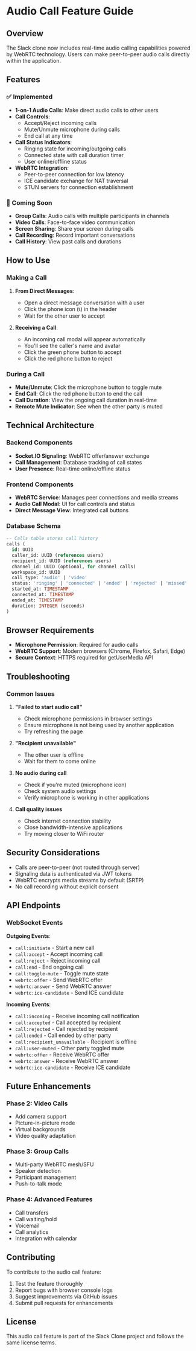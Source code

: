 # Audio Call Feature Guide

## Overview
The Slack clone now includes real-time audio calling capabilities powered by WebRTC technology. Users can make peer-to-peer audio calls directly within the application.

## Features

### ✅ Implemented
- **1-on-1 Audio Calls**: Make direct audio calls to other users
- **Call Controls**: 
  - Accept/Reject incoming calls
  - Mute/Unmute microphone during calls
  - End call at any time
- **Call Status Indicators**:
  - Ringing state for incoming/outgoing calls
  - Connected state with call duration timer
  - User online/offline status
- **WebRTC Integration**:
  - Peer-to-peer connection for low latency
  - ICE candidate exchange for NAT traversal
  - STUN servers for connection establishment

### 🚧 Coming Soon
- **Group Calls**: Audio calls with multiple participants in channels
- **Video Calls**: Face-to-face video communication
- **Screen Sharing**: Share your screen during calls
- **Call Recording**: Record important conversations
- **Call History**: View past calls and durations

## How to Use

### Making a Call
1. **From Direct Messages**:
   - Open a direct message conversation with a user
   - Click the phone icon (📞) in the header
   - Wait for the other user to accept

2. **Receiving a Call**:
   - An incoming call modal will appear automatically
   - You'll see the caller's name and avatar
   - Click the green phone button to accept
   - Click the red phone button to reject

### During a Call
- **Mute/Unmute**: Click the microphone button to toggle mute
- **End Call**: Click the red phone button to end the call
- **Call Duration**: View the ongoing call duration in real-time
- **Remote Mute Indicator**: See when the other party is muted

## Technical Architecture

### Backend Components
- **Socket.IO Signaling**: WebRTC offer/answer exchange
- **Call Management**: Database tracking of call states
- **User Presence**: Real-time online/offline status

### Frontend Components
- **WebRTC Service**: Manages peer connections and media streams
- **Audio Call Modal**: UI for call controls and status
- **Direct Message View**: Integrated call buttons

### Database Schema
```sql
-- Calls table stores call history
calls (
  id: UUID
  caller_id: UUID (references users)
  recipient_id: UUID (references users)
  channel_id: UUID (optional, for channel calls)
  workspace_id: UUID
  call_type: 'audio' | 'video'
  status: 'ringing' | 'connected' | 'ended' | 'rejected' | 'missed'
  started_at: TIMESTAMP
  connected_at: TIMESTAMP
  ended_at: TIMESTAMP
  duration: INTEGER (seconds)
)
```

## Browser Requirements
- **Microphone Permission**: Required for audio calls
- **WebRTC Support**: Modern browsers (Chrome, Firefox, Safari, Edge)
- **Secure Context**: HTTPS required for getUserMedia API

## Troubleshooting

### Common Issues

1. **"Failed to start audio call"**
   - Check microphone permissions in browser settings
   - Ensure microphone is not being used by another application
   - Try refreshing the page

2. **"Recipient unavailable"**
   - The other user is offline
   - Wait for them to come online

3. **No audio during call**
   - Check if you're muted (microphone icon)
   - Check system audio settings
   - Verify microphone is working in other applications

4. **Call quality issues**
   - Check internet connection stability
   - Close bandwidth-intensive applications
   - Try moving closer to WiFi router

## Security Considerations
- Calls are peer-to-peer (not routed through server)
- Signaling data is authenticated via JWT tokens
- WebRTC encrypts media streams by default (SRTP)
- No call recording without explicit consent

## API Endpoints

### WebSocket Events

**Outgoing Events**:
- `call:initiate` - Start a new call
- `call:accept` - Accept incoming call
- `call:reject` - Reject incoming call
- `call:end` - End ongoing call
- `call:toggle-mute` - Toggle mute state
- `webrtc:offer` - Send WebRTC offer
- `webrtc:answer` - Send WebRTC answer
- `webrtc:ice-candidate` - Send ICE candidate

**Incoming Events**:
- `call:incoming` - Receive incoming call notification
- `call:accepted` - Call accepted by recipient
- `call:rejected` - Call rejected by recipient
- `call:ended` - Call ended by other party
- `call:recipient_unavailable` - Recipient is offline
- `call:user-muted` - Other party toggled mute
- `webrtc:offer` - Receive WebRTC offer
- `webrtc:answer` - Receive WebRTC answer
- `webrtc:ice-candidate` - Receive ICE candidate

## Future Enhancements

### Phase 2: Video Calls
- Add camera support
- Picture-in-picture mode
- Virtual backgrounds
- Video quality adaptation

### Phase 3: Group Calls
- Multi-party WebRTC mesh/SFU
- Speaker detection
- Participant management
- Push-to-talk mode

### Phase 4: Advanced Features
- Call transfers
- Call waiting/hold
- Voicemail
- Call analytics
- Integration with calendar

## Contributing
To contribute to the audio call feature:
1. Test the feature thoroughly
2. Report bugs with browser console logs
3. Suggest improvements via GitHub issues
4. Submit pull requests for enhancements

## License
This audio call feature is part of the Slack Clone project and follows the same license terms.
